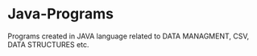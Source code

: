 # Java-Programs
Programs created in JAVA language related to DATA MANAGMENT, CSV, DATA STRUCTURES etc.
